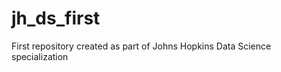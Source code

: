 jh_ds_first
===========

First repository created as part of Johns Hopkins Data Science specialization
